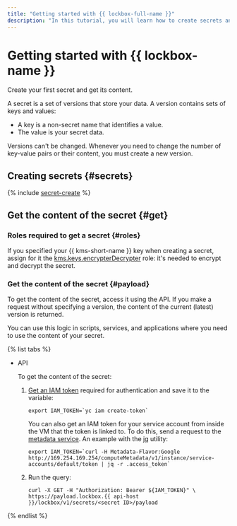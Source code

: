 ```yaml
---
title: "Getting started with {{ lockbox-full-name }}"
description: "In this tutorial, you will learn how to create secrets and retrieve their contents using the {{ lockbox-full-name }} secret storage service. A secret consists of a set of versions that store your data. A version contains sets of keys and values. A key is an unclassified name for a value. to which you will identify it. The value is the secret. "
---
```


# Getting started with {{ lockbox-name }}

Create your first secret and get its content.

A secret is a set of versions that store your data. A version contains sets of keys and values:
* A key is a non-secret name that identifies a value.
* The value is your secret data.

Versions can't be changed. Whenever you need to change the number of key-value pairs or their content, you must create a new version.

## Creating secrets {#secrets}

{% include [secret-create](../_includes/lockbox/secret-create.md) %}

## Get the content of the secret {#get}

### Roles required to get a secret {#roles}

If you specified your {{ kms-short-name }} key when creating a secret, assign for it the [kms.keys.encrypterDecrypter](../kms/security/index.md#service) role: it's needed to encrypt and decrypt the secret.

### Get the content of the secret {#payload}

To get the content of the secret, access it using the API. If you make a request without specifying a version, the content of the current (latest) version is returned.

You can use this logic in scripts, services, and applications where you need to use the content of your secret.

{% list tabs %}

- API

   To get the content of the secret:
   1. [Get an IAM token](../iam/operations/iam-token/create.md) required for authentication and save it to the variable:

      ```
      export IAM_TOKEN=`yc iam create-token`
      ```

      You can also get an IAM token for your service account from inside the VM that the token is linked to. To do this, send a request to the [metadata service](../compute/operations/vm-info/get-info.md#request-examples). An example with the [jq](https://stedolan.github.io/jq/) utility:

      ```
      export IAM_TOKEN=`curl -H Metadata-Flavor:Google http://169.254.169.254/computeMetadata/v1/instance/service-accounts/default/token | jq -r .access_token`
      ```

   1. Run the query:

      ```
      curl -X GET -H "Authorization: Bearer ${IAM_TOKEN}" \
      https://payload.lockbox.{{ api-host }}/lockbox/v1/secrets/<secret ID>/payload
      ```
{% endlist %}